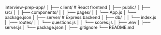 interview-prep-app/
│
├── client/               # React frontend
│   ├── public/
│   ├── src/
│   │   ├── components/
│   │   ├── pages/
│   │   └── App.js
│   └── package.json
│
├── server/               # Express backend
│   ├── db/
│   │   └── index.js
│   ├── routes/
│   │   └── questions.js
│   │   └── scores.js
│   ├── .env
│   ├── server.js
│   └── package.json
│
├── .gitignore
└── README.md
